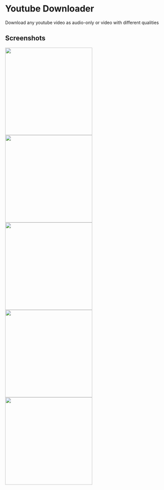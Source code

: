 # Youtube Downloader

Download any youtube video as audio-only or video with different qualities
## Screenshots 

 
<img src="https://user-images.githubusercontent.com/72945669/206880946-d77019ae-389b-4e4a-b04e-4819c939f07c.jpg" width="280"> <img src="https://user-images.githubusercontent.com/72945669/206880946-d77019ae-389b-4e4a-b04e-4819c939f07c.jpg" width="280"> <img src="https://user-images.githubusercontent.com/72945669/206880979-f52e5185-c3f3-45ba-945b-f020b378f2fa.jpg" width="280"> <img src="https://user-images.githubusercontent.com/72945669/206880988-e75523b6-bea7-4909-afdc-1b164ee007c8.jpg" width="280"> <img src="https://user-images.githubusercontent.com/72945669/206880994-01814b57-3fa3-4a1f-8a17-9ece58a89454.jpg" width="280"> 


